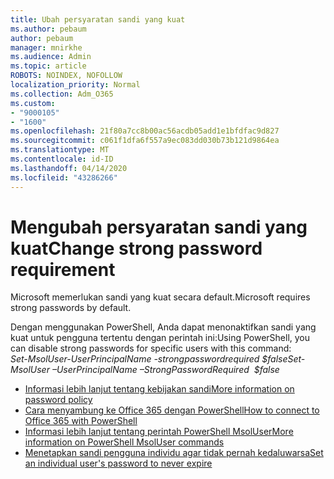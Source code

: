 ```yaml
---
title: Ubah persyaratan sandi yang kuat
ms.author: pebaum
author: pebaum
manager: mnirkhe
ms.audience: Admin
ms.topic: article
ROBOTS: NOINDEX, NOFOLLOW
localization_priority: Normal
ms.collection: Adm_O365
ms.custom:
- "9000105"
- "1600"
ms.openlocfilehash: 21f80a7cc8b00ac56acdb05add1e1bfdfac9d827
ms.sourcegitcommit: c061f1dfa6f557a9ec083dd030b73b121d9864ea
ms.translationtype: MT
ms.contentlocale: id-ID
ms.lasthandoff: 04/14/2020
ms.locfileid: "43286266"
---
```

# <a name="change-strong-password-requirement"></a><span data-ttu-id="5dcba-102">Mengubah persyaratan sandi yang kuat</span><span class="sxs-lookup"><span data-stu-id="5dcba-102">Change strong password requirement</span></span>

<span data-ttu-id="5dcba-103">Microsoft memerlukan sandi yang kuat secara default.</span><span class="sxs-lookup"><span data-stu-id="5dcba-103">Microsoft requires strong passwords by default.</span></span> 

<span data-ttu-id="5dcba-104">Dengan menggunakan PowerShell, Anda dapat menonaktifkan sandi yang kuat untuk pengguna tertentu dengan perintah ini:</span><span class="sxs-lookup"><span data-stu-id="5dcba-104">Using PowerShell, you can disable strong passwords for specific users with this command:</span></span><br>
<span data-ttu-id="5dcba-105">*Set-MsolUser-UserPrincipalName <UserPrincipalName> -strongpasswordrequired $false*</span><span class="sxs-lookup"><span data-stu-id="5dcba-105">*Set-MsolUser –UserPrincipalName <UserPrincipalName> –StrongPasswordRequired  $false*</span></span>

- [<span data-ttu-id="5dcba-106">Informasi lebih lanjut tentang kebijakan sandi</span><span class="sxs-lookup"><span data-stu-id="5dcba-106">More information on password policy</span></span>](https://docs.microsoft.com/azure/active-directory/authentication/concept-sspr-policy#password-policies-that-only-apply-to-cloud-user-accounts)
- [<span data-ttu-id="5dcba-107">Cara menyambung ke Office 365 dengan PowerShell</span><span class="sxs-lookup"><span data-stu-id="5dcba-107">How to connect to Office 365 with PowerShell</span></span>](https://docs.microsoft.com/office365/enterprise/powershell/connect-to-office-365-powershell#connect-with-the-microsoft-azure-active-directory-module-for-windows-powershell)
- [<span data-ttu-id="5dcba-108">Informasi lebih lanjut tentang perintah PowerShell MsolUser</span><span class="sxs-lookup"><span data-stu-id="5dcba-108">More information on PowerShell MsolUser commands</span></span>](https://docs.microsoft.com/powershell/module/msonline/set-msoluser?view=azureadps-1.0)
- [<span data-ttu-id="5dcba-109">Menetapkan sandi pengguna individu agar tidak pernah kedaluwarsa</span><span class="sxs-lookup"><span data-stu-id="5dcba-109">Set an individual user's password to never expire</span></span>](https://docs.microsoft.com/microsoft-365/admin/add-users/set-password-to-never-expire)
